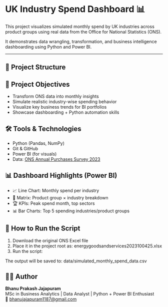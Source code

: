 # UK Industry Spend Dashboard 📊

This project visualizes simulated monthly spend by UK industries across product groups using real data from the Office for National Statistics (ONS).

It demonstrates data wrangling, transformation, and business intelligence dashboarding using Python and Power BI.

---

## 📁 Project Structure




## 🎯 Project Objectives

- Transform ONS data into monthly insights
- Simulate realistic industry-wise spending behavior
- Visualize key business trends for BI portfolios
- Showcase dashboarding + Python automation skills

## 🛠 Tools & Technologies

- Python (Pandas, NumPy)
- Git & GitHub
- Power BI (for visuals)
- Data: [ONS Annual Purchases Survey 2023](https://www.ons.gov.uk/)

## 📊 Dashboard Highlights (Power BI)

- 📈 Line Chart: Monthly spend per industry
- 🧮 Matrix: Product group × industry breakdown
- 🏆 KPIs: Peak spend month, top sectors
- 📊 Bar Charts: Top 5 spending industries/product groups

## 📌 How to Run the Script

1. Download the original ONS Excel file
2. Place it in the project root as:
   energygoodsandservices2023100425.xlsx
3. Run the script:




The output will be saved to:
   data/simulated_monthly_spend_data.csv

## 👨‍💻 Author

**Bhanu Prakash Jajapuram**  
MSc in Business Analytics | Data Analyst | Python + Power BI Enthusiast  
📧 bhanujajapuram1187@gmail.com
